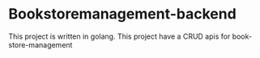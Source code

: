 # Bookstoremanagement-backend
This project is written in golang. This project have a CRUD apis for book-store-management
